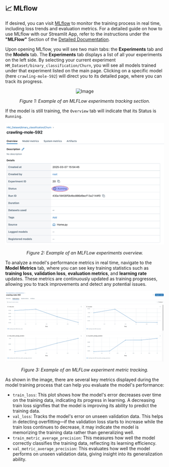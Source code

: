 <a name="-mlflow"></a>

## 📈 MLflow

If desired, you can visit [MLflow](https://mlflow.org/) to monitor the training process in real time, including loss trends and evaluation metrics. For a detailed guide on how to use MLflow with our Streamlit App, refer to the instructions under the **"MLFlow"** Section of the [Detailed Documentation](#file-01_detaileddocumentation-md).

Upon opening MLflow, you will see two main tabs: the **Experiments** tab and the **Models** tab. The **Experiments** tab displays a list of all your experiments on the left side. By selecting your current experiment `HM_Dataset/binary_classification/Churn`, you will see all models trained under that experiment listed on the main page. Clicking on a specific model (here `crawling-mole-592`) will direct you to its detailed page, where you can track its progress. 


<p align="center">
  <img src="/HM/assets/mlflow_1.png" alt="Image" />
</p>
<p align="center"><em>Figure 1: Example of an MLFLow experiments tracking section.</em></p>


If the model is still training, the `Overview` tab will indicate that its Status is `Running`. 


<p align="center">
  <img src="/HM/assets/mlflow_2.png" alt="Image" />
</p>
<p align="center"><em>Figure 2: Example of an MLFLow experiments overview.</em></p>


To analyze a model's  performance metrics in real time, navigate to the **Model Metrics** tab, where you can see key training statistics such as **training loss**, **validation loss**, **evaluation metrics**, and **learning rate** updates. These metrics are continuously updated as training progresses, allowing you to track improvements and detect any potential issues.


<p align="center">
  <img src="/HM/assets/mlflow_3.png" alt="Image" />
</p>
<p align="center"><em>Figure 3: Example of an MLFLow experiment metric tracking.</em></p>

As shown in the image, there are several key metrics displayed during the model training process that can help you evaluate the model's performance:
* `train_loss`: This plot shows how the model's error decreases over time on the training data, indicating its progress in learning. A decreasing train loss signifies that the model is improving its ability to predict the training data.
* `val_loss`: Tracks the model's error on unseen validation data. This helps in detecting overfitting—if the validation loss starts to increase while the train loss continues to decrease, it may indicate the model is memorizing the training data rather than generalizing well.
* `train_metric_average_precision`: This measures how well the model correctly classifies the training data, reflecting its learning efficiency.
* `val_metric_average_precision`: This evaluates how well the model performs on unseen validation data, giving insight into its generalization ability.
